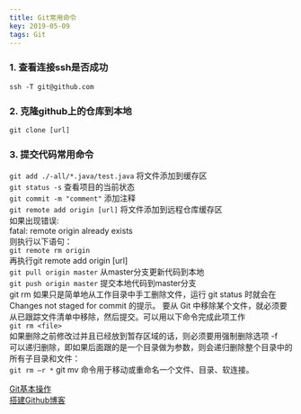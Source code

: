 ```yaml
---
title: Git常用命令
key: 2019-05-09
tags: Git
---
```


### 1. 查看连接ssh是否成功
`ssh -T git@github.com`
### 2. 克隆github上的仓库到本地
`git clone [url]`
### 3. 提交代码常用命令
`git add ./-all/*.java/test.java` 将文件添加到缓存区  
`git status -s` 查看项目的当前状态  
`git commit -m "comment"` 添加注释  
`git remote add origin [url]` 将文件添加到远程仓库缓存区  
如果出现错误:  
fatal: remote origin already exists  
则执行以下语句：  
`git remote rm origin`  
再执行git remote add origin [url]  
`git pull origin master`  从master分支更新代码到本地  
`git push origin master`  提交本地代码到master分支  
git rm
如果只是简单地从工作目录中手工删除文件，运行 git status 时就会在 Changes not staged for commit 的提示。
要从 Git 中移除某个文件，就必须要从已跟踪文件清单中移除，然后提交。可以用以下命令完成此项工作  
`git rm <file>`  
如果删除之前修改过并且已经放到暂存区域的话，则必须要用强制删除选项 -f  
可以递归删除，即如果后面跟的是一个目录做为参数，则会递归删除整个目录中的所有子目录和文件：  
`git rm –r *` 
git mv 命令用于移动或重命名一个文件、目录、软连接。
	
[Git基本操作](http://www.runoob.com/git/git-basic-operations.html)  
[搭建Github博客](https://blog.csdn.net/u012168038/article/details/77715439)
